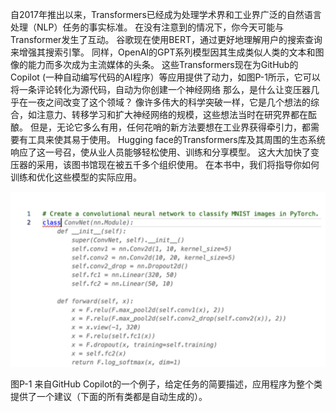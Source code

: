 

自2017年推出以来，Transformers已经成为处理学术界和工业界广泛的自然语言处理（NLP）任务的事实标准。 在没有注意到的情况下，你今天可能与Transformer发生了互动。 谷歌现在使用BERT，通过更好地理解用户的搜索查询来增强其搜索引擎。 同样，OpenAI的GPT系列模型因其生成类似人类的文本和图像的能力而多次成为主流媒体的头条。 这些Transformers现在为GitHub的Copilot (一种自动编写代码的AI程序）等应用提供了动力，如图P-1所示，它可以将一条评论转化为源代码，自动为你创建一个神经网络 那么，是什么让变压器几乎在一夜之间改变了这个领域？ 像许多伟大的科学突破一样，它是几个想法的综合，如注意力、转移学习和扩大神经网络的规模，这些想法当时在研究界都在酝酿。 但是，无论它多么有用，任何花哨的新方法要想在工业界获得牵引力，都需要有工具来使其易于使用。 Hugging face的Transformers库及其周围的生态系统响应了这一号召，使从业人员能够轻松使用、训练和分享模型。 这大大加快了变压器的采用，该图书馆现在被五千多个组织使用。 在本书中，我们将指导你如何训练和优化这些模型的实际应用。





![image-20220212132958940](images/image-20220212132958940.png)

图P-1  来自GitHub Copilot的一个例子，给定任务的简要描述，应用程序为整个类提供了一个建议（下面的所有类都是自动生成的）。
